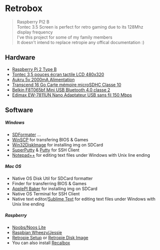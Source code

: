 # Retrobox

> Raspberry PI2 B<br>
> Tontec 3.5 Screen is perfect for retro gaming due to its 128Mhz display frequency<br>
> I've this project for some of my family members<br>
> It doesn't intend to replace retropie any offical documentation :)

## Hardware

- [Raspberry Pi 2 Type B](http://www.amazon.fr/dp/B00T2U7R7I)
- [Tontec 3,5 pouces écran tactile LCD 480x320](http://www.amazon.fr/dp/B00OFLKPG4)
- [Aukru 5v 2000mA Alimentation](http://www.amazon.fr/dp/B00V07YY0Y)
- [Transcend 16 Go Carte mémoire microSDHC Classe 10](http://www.amazon.fr/dp/B00APCMMEK)
- [Belkin F8T065bf Mini USB Bluetooth 4.0 classe 2](http://www.amazon.fr/dp/B009IQB3US)
- [Edimax EW-7811UN Nano Adaptateur USB sans fil 150 Mbps](http://www.amazon.fr/dp/B003MTTJOY)

## Software

##### Windows

- [SDFormater](https://www.sdcard.org/downloads/formatter_4/) ...
- [WinSCP](https://winscp.net/eng/docs/lang:fr) for transfering BIOS & Games
- [Win32DiskImage](http://sourceforge.net/projects/win32diskimager/) for installing img on SDCard
- [SuperPutty](https://github.com/jimradford/superputty) & [Putty](http://www.putty.org) for SSH Client
- [Notepad++](https://notepad-plus-plus.org/fr/) for editing text files under Windows with Unix line ending


##### Mac OS

- Native OS Disk Util for SDCard formatter
- Finder for transferring BIOS & Games
- [ApplePI Baker](http://www.tweaking4all.com/hardware/raspberry-pi/macosx-apple-pi-baker/) for installing img on SDCard
- Native OS Terminal for SSH Client
- Native text editor/[Sublime Text](http://www.sublimetext.com) for editing text files under Windows with Unix line ending

##### Raspberry

- [Noobs/Noos Lite](https://www.raspberrypi.org/downloads/noobs/)
- [Raspbian Wheezy/Jessie](https://www.raspberrypi.org/downloads/raspbian/)
- [Retropie Setup](https://github.com/RetroPie/RetroPie-Setup/wiki/First-Installation) or [Retropie Disk Image](http://blog.petrockblock.com/retropie/retropie-downloads/)
- You can also install [Recalbox](http://www.recalbox.com)
